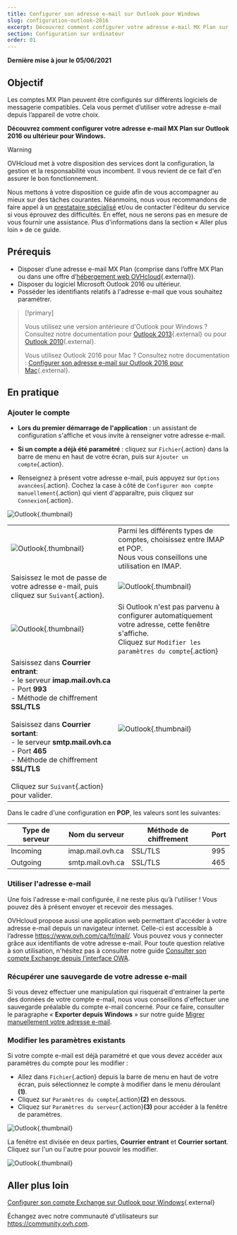 ```yaml
---
title: Configurer son adresse e-mail sur Outlook pour Windows
slug: configuration-outlook-2016
excerpt: Découvrez comment configurer votre adresse e-mail MX Plan sur Outlook pour Windows
section: Configuration sur ordinateur
order: 01
---
```


**Dernière mise à jour le 05/06/2021**

## Objectif

Les comptes MX Plan  peuvent être configurés sur différents logiciels de messagerie compatibles. Cela vous permet d’utiliser votre adresse e-mail depuis l’appareil de votre choix.

**Découvrez comment configurer votre adresse e-mail MX Plan sur Outlook 2016 ou ultérieur pour Windows.**

> [!warning]
>
> OVHcloud met à votre disposition des services dont la configuration, la gestion et la responsabilité vous incombent. Il vous revient de ce fait d'en assurer le bon fonctionnement.
>
> Nous mettons à votre disposition ce guide afin de vous accompagner au mieux sur des tâches courantes. Néanmoins, nous vous recommandons de faire appel à un [prestataire spécialisé](https://partner.ovhcloud.com/fr-ca/) et/ou de contacter l'éditeur du service si vous éprouvez des difficultés. En effet, nous ne serons pas en mesure de vous fournir une assistance. Plus d'informations dans la section « Aller plus loin » de ce guide.
>

## Prérequis

- Disposer d’une adresse e-mail MX Plan (comprise dans l’offre MX Plan ou dans une offre d’[hébergement web OVHcloud](https://www.ovhcloud.com/fr-ca/web-hosting/){.external}).
- Disposer du logiciel Microsoft Outlook 2016 ou ultérieur.
- Posséder les identifiants relatifs à l'adresse e-mail que vous souhaitez paramétrer.
 
> [!primary]
>
> Vous utilisez une version antérieure d'Outlook pour Windows ? Consultez notre documentation pour [Outlook 2013](https://docs.ovh.com/ca/fr/emails/mail-mutualise-guide-configuration-outlook-2013/){.external} ou pour [Outlook 2010](https://docs.ovh.com/ca/fr/emails/mail-mutualise-guide-configuration-outlook-2010/){.external}.
>
> Vous utilisez Outlook 2016 pour Mac ? Consultez notre documentation : [Configurer son adresse e-mail sur Outlook 2016 pour Mac](https://docs.ovh.com/ca/fr/emails/configuration-outlook-2016-mac/){.external}.
>

## En pratique

### Ajouter le compte

- **Lors du premier démarrage de l'application** : un assistant de configuration s'affiche et vous invite à renseigner votre adresse e-mail.

- **Si un compte a déjà été paramétré** : cliquez sur `Fichier`{.action} dans la barre de menu en haut de votre écran, puis sur `Ajouter un compte`{.action}.

- Renseignez à présent votre adresse e-mail, puis appuyez sur `Options avancées`{.action}. Cochez la case à côté de `Configurer mon compte manuellement`{.action} qui vient d'apparaître, puis cliquez sur `Connexion`{.action}. 

![Outlook](images/config-outlook-mxplan01.png){.thumbnail}

| | |
|---|---|
|![Outlook](images/config-outlook-mxplan02.png){.thumbnail}|Parmi les différents types de comptes, choisissez entre IMAP et POP. <br>Nous vous conseillons une utilisation en IMAP.|
|Saisissez le mot de passe de votre adresse e-mail, puis cliquez sur `Suivant`{.action}. |![Outlook](images/config-outlook-mxplan03.png){.thumbnail}|
|![Outlook](images/config-outlook-mxplan04.png){.thumbnail}|Si Outlook n'est pas parvenu à configurer automatiquement votre adresse, cette fenêtre s'affiche. <br>Cliquez sur `Modifier les paramètres du compte`{.action} |
|Saisissez dans **Courrier entrant**: <br>- le serveur **imap.mail.ovh.ca** <br>- Port **993**<br>- Méthode de chiffrement **SSL/TLS**<br><br>Saisissez dans **Courrier sortant**: <br>- le serveur **smtp.mail.ovh.ca** <br>- Port **465**<br>- Méthode de chiffrement **SSL/TLS**<br><br>Cliquez sur `Suivant`{.action} pour valider. |![Outlook](images/config-outlook-mxplan05.png){.thumbnail}|


Dans le cadre d'une configuration en **POP**, les valeurs sont les suivantes:

|Type de serveur|Nom du serveur|Méthode de chiffrement|Port|
|---|---|---|---|
|Incoming|imap.mail.ovh.ca|SSL/TLS|995|
|Outgoing|smtp.mail.ovh.ca|SSL/TLS|465|

### Utiliser l'adresse e-mail

Une fois l'adresse e-mail configurée, il ne reste plus qu’à l'utiliser ! Vous pouvez dès à présent envoyer et recevoir des messages.

OVHcloud propose aussi une application web permettant d'accéder à votre adresse e-mail depuis un navigateur internet. Celle-ci est accessible à l’adresse <https://www.ovh.com/ca/fr/mail/>. Vous pouvez vous y connecter grâce aux identifiants de votre adresse e-mail. Pour toute question relative à son utilisation, n'hésitez pas à consulter notre guide [Consulter son compte Exchange depuis l’interface OWA](https://docs.ovh.com/ca/fr/microsoft-collaborative-solutions/exchange-2016-guide-utilisation-outlook-web-app/).

### Récupérer une sauvegarde de votre adresse e-mail

Si vous devez effectuer une manipulation qui risquerait d'entrainer la perte des données de votre compte e-mail, nous vous conseillons d'effectuer une sauvegarde préalable du compte e-mail concerné. Pour ce faire, consulter le paragraphe « **Exporter depuis Windows** » sur notre guide [Migrer manuellement votre adresse e-mail](https://docs.ovh.com/ca/fr/emails/migrer-ses-adresses-email-manuellement/#exporter-depuis-windows).


### Modifier les paramètres existants

Si votre compte e-mail est déjà paramétré et que vous devez accéder aux paramètres du compte pour les modifier :

- Allez dans `Fichier`{.action} depuis la barre de menu en haut de votre écran, puis sélectionnez le compte à modifier dans le menu déroulant **(1)**.
- Cliquez sur `Paramètres du compte`{.action}**(2)** en dessous.
- Cliquez sur `Paramètres du serveur`{.action}**(3)** pour accéder à la fenêtre de paramètres.

![Outlook](images/config-outlook-mxplan06.png){.thumbnail}

La fenêtre est divisée en deux parties, **Courrier entrant** et **Courrier sortant**. Cliquez sur l'un ou l'autre pour pouvoir les modifier.

![Outlook](images/config-outlook-mxplan07.png){.thumbnail}

## Aller plus loin

[Configurer son compte Exchange sur Outlook pour Windows](https://docs.ovh.com/ca/fr/microsoft-collaborative-solutions/exchange-configuration-outlook-2016-windows/){.external}

Échangez avec notre communauté d'utilisateurs sur <https://community.ovh.com>.
